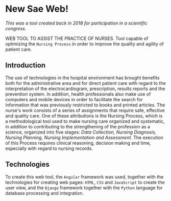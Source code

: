 # New Sae Web!
_This was a tool created back in 2018 for participation in a scientific congress._



WEB TOOL TO ASSIST THE PRACTICE OF NURSES. Tool capable of optimizing the `Nursing Process` in order to improve the quality and agility of patient care.

## Introduction

  The use of technologies in the hospital environment has brought benefits both for the administrative area and for direct patient care with regard to the interpretation of the electrocardiogram, prescription, results reports and the prevention system. In addition, health professionals also make use of computers and mobile devices in order to facilitate the search for information that was previously restricted to books and printed articles.
   The nurse's work consists of a series of assignments that require safe, effective and quality care. One of these attributions is the Nursing Process, which is a methodological tool used to make nursing care organized and systematic, in addition to contributing to the strengthening of the profession as a science, organized into five stages: *Data Collection, Nursing Diagnosis, Nursing Planning, Nursing Implementation and Assessment*. The execution of this Process requires clinical reasoning, decision making and time, especially with regard to nursing records.

## Technologies

  To create this web tool, the `Angular` framework was used, together with the technologies for creating web pages: `HTML`, `CSS` and `JavaScript` to create the user view, and the `Django` framework together with the `Python` language for database processing and integration.

